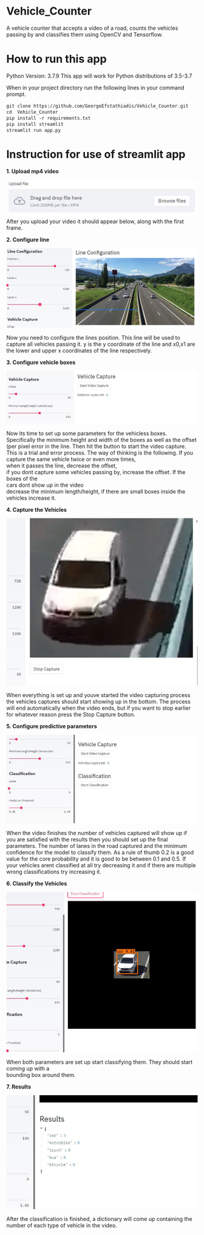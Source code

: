 # Vehicle_Counter

 A vehicle counter that accepts a video of a road, counts the vehicles passing by and classifies them using OpenCV and Tensorflow.

# How to run this app

Python Version: 3.7.9
This app will work for Python distributions of 3.5-3.7

When in your project directory run the following lines in your command prompt.

```
git clone https://github.com/GeorgeEfstathiadis/Vehicle_Counter.git
cd  Vehicle_Counter
pip install -r requirements.txt
pip install streamlit
streamlit run app.py
```

# Instruction for use of streamlit app

**1. Upload mp4 video**  

![](https://github.com/GeorgeEfstathiadis/Vehicle_Counter/blob/main/screenshots/1.JPG)  
After you upload your video it should appear below, along with the first frame.  

**2. Configure line**  

![](https://github.com/GeorgeEfstathiadis/Vehicle_Counter/blob/main/screenshots/2.JPG)   

Now you need to configure the lines position. This line will be used to capture all vehicles passing it. y is the y coordinate of the line and x0,x1 are the lower and upper x coordinates of the line respectively.  

**3. Configure vehicle boxes** 

![](https://github.com/GeorgeEfstathiadis/Vehicle_Counter/blob/main/screenshots/3.JPG)  

Now its time to set up some parameters for the vehicless boxes.   
Specifically the minimum height and width of the boxes as well as the offset (per pixel error in the line. 
Then hit the button to start the video capture. This is a trial and error process. 
The way of thinking is the following. If you capture the same vehicle twice or even more times,  
when it passes the line, decrease the offset,   
if you dont capture some vehicles passing by, increase the offset. If the boxes of the   
cars dont show up in the video  
decrease the minimum length/height, if there are small boxes inside the vehicles increase it.

**4. Capture the Vehicles**  

![](https://github.com/GeorgeEfstathiadis/Vehicle_Counter/blob/main/screenshots/4.JPG)    

When everything is set up and youve started the video capturing process the vehicles captures should start 
showing up in the bottom. The process will end automatically when the video ends, but 
if you want to stop earlier for whatever reason press the Stop Capture button.  
  
**5. Configure predictive parameters**  

![](https://github.com/GeorgeEfstathiadis/Vehicle_Counter/blob/main/screenshots/5.JPG)  

When the video finishes the number of vehicles captured will show up if you are satisfied 
with the results then you should set up the final parameters. The number of lanes in the road
captured and the minimum confidence for the model to classify them. As a rule of thumb 0.2
is a good value for the core probability and it is good to be between 0.1 and 0.5. If your vehicles
arent classified at all try decreasing it and if there are multiple wrong classifications try increasing it.  

**6. Classify the Vehicles**  

![](https://github.com/GeorgeEfstathiadis/Vehicle_Counter/blob/main/screenshots/6.JPG)  

When both parameters are set up start classifying them. They should start coming up with a   
bounding box around them.  
	
**7. Results**  

![](https://github.com/GeorgeEfstathiadis/Vehicle_Counter/blob/main/screenshots/7.JPG)  

After the classification is finished, a dictionary will come up containing the number
of each type of vehicle in the video.  
	
